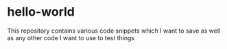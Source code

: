 # hello-world
This repository contains various code snippets which I want to save as well as any other code I want to use to test things
